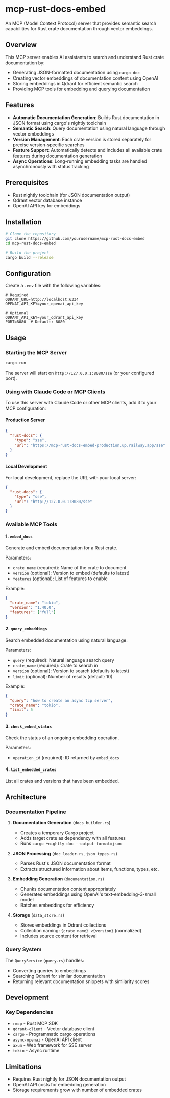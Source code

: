 # mcp-rust-docs-embed

An MCP (Model Context Protocol) server that provides semantic search capabilities for Rust crate documentation through vector embeddings.

## Overview

This MCP server enables AI assistants to search and understand Rust crate documentation by:

- Generating JSON-formatted documentation using `cargo doc`
- Creating vector embeddings of documentation content using OpenAI
- Storing embeddings in Qdrant for efficient semantic search
- Providing MCP tools for embedding and querying documentation

## Features

- **Automatic Documentation Generation**: Builds Rust documentation in JSON format using cargo's nightly toolchain
- **Semantic Search**: Query documentation using natural language through vector embeddings
- **Version Management**: Each crate version is stored separately for precise version-specific searches
- **Feature Support**: Automatically detects and includes all available crate features during documentation generation
- **Async Operations**: Long-running embedding tasks are handled asynchronously with status tracking

## Prerequisites

- Rust nightly toolchain (for JSON documentation output)
- Qdrant vector database instance
- OpenAI API key for embeddings

## Installation

```bash
# Clone the repository
git clone https://github.com/yourusername/mcp-rust-docs-embed
cd mcp-rust-docs-embed

# Build the project
cargo build --release
```

## Configuration

Create a `.env` file with the following variables:

```env
# Required
QDRANT_URL=http://localhost:6334
OPENAI_API_KEY=your_openai_api_key

# Optional
QDRANT_API_KEY=your_qdrant_api_key
PORT=8080  # Default: 8080
```

## Usage

### Starting the MCP Server

```bash
cargo run
```

The server will start on `http://127.0.0.1:8080/sse` (or your configured port).

### Using with Claude Code or MCP Clients

To use this server with Claude Code or other MCP clients, add it to your MCP configuration:

#### Production Server

```json
{
  "rust-docs": {
    "type": "sse",
    "url": "https://mcp-rust-docs-embed-production.up.railway.app/sse"
  }
}
```

#### Local Development

For local development, replace the URL with your local server:

```json
{
  "rust-docs": {
    "type": "sse",
    "url": "http://127.0.0.1:8080/sse"
  }
}
```

### Available MCP Tools

#### 1. `embed_docs`

Generate and embed documentation for a Rust crate.

Parameters:

- `crate_name` (required): Name of the crate to document
- `version` (optional): Version to embed (defaults to latest)
- `features` (optional): List of features to enable

Example:

```json
{
  "crate_name": "tokio",
  "version": "1.40.0",
  "features": ["full"]
}
```

#### 2. `query_embeddings`

Search embedded documentation using natural language.

Parameters:

- `query` (required): Natural language search query
- `crate_name` (required): Crate to search in
- `version` (optional): Version to search (defaults to latest)
- `limit` (optional): Number of results (default: 10)

Example:

```json
{
  "query": "how to create an async tcp server",
  "crate_name": "tokio",
  "limit": 5
}
```

#### 3. `check_embed_status`

Check the status of an ongoing embedding operation.

Parameters:

- `operation_id` (required): ID returned by `embed_docs`

#### 4. `list_embedded_crates`

List all crates and versions that have been embedded.

## Architecture

### Documentation Pipeline

1. **Documentation Generation** (`docs_builder.rs`)

   - Creates a temporary Cargo project
   - Adds target crate as dependency with all features
   - Runs `cargo +nightly doc --output-format=json`

2. **JSON Processing** (`doc_loader.rs`, `json_types.rs`)

   - Parses Rust's JSON documentation format
   - Extracts structured information about items, functions, types, etc.

3. **Embedding Generation** (`documentation.rs`)

   - Chunks documentation content appropriately
   - Generates embeddings using OpenAI's text-embedding-3-small model
   - Batches embeddings for efficiency

4. **Storage** (`data_store.rs`)
   - Stores embeddings in Qdrant collections
   - Collection naming: `{crate_name}_v{version}` (normalized)
   - Includes source content for retrieval

### Query System

The `QueryService` (`query.rs`) handles:

- Converting queries to embeddings
- Searching Qdrant for similar documentation
- Returning relevant documentation snippets with similarity scores

## Development

### Key Dependencies

- `rmcp` - Rust MCP SDK
- `qdrant-client` - Vector database client
- `cargo` - Programmatic cargo operations
- `async-openai` - OpenAI API client
- `axum` - Web framework for SSE server
- `tokio` - Async runtime

## Limitations

- Requires Rust nightly for JSON documentation output
- OpenAI API costs for embedding generation
- Storage requirements grow with number of embedded crates
